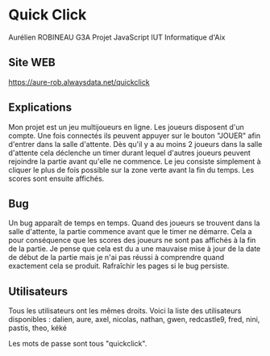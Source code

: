 # Quick Click
Aurélien ROBINEAU G3A
Projet JavaScript
IUT Informatique d'Aix

## Site WEB
https://aure-rob.alwaysdata.net/quickclick

## Explications
Mon projet est un jeu multijoueurs en ligne.
Les joueurs disposent d'un compte. Une fois connectés ils peuvent appuyer sur
le bouton "JOUER" afin d'entrer dans la salle d'attente. Dès qu'il y a au
moins 2 joueurs dans la salle d'attente cela déclenche un timer durant lequel
d'autres joueurs peuvent rejoindre la partie avant qu'elle ne commence.
Le jeu consiste simplement à cliquer le plus de fois possible sur la zone
verte avant la fin du temps.
Les scores sont ensuite affichés.

## Bug
Un bug apparaît de temps en temps. Quand des joueurs se trouvent dans la salle
d'attente, la partie commence avant que le timer ne démarre. Cela a pour
conséquence que les scores des joueurs ne sont pas affichés à la fin de la
partie.
Je pense que cela est du a une mauvaise mise à jour de la date de début de la
partie mais je n'ai pas réussi à comprendre quand exactement cela se produit.
Rafraîchir les pages si le bug persiste.

## Utilisateurs
Tous les utilisateurs ont les mêmes droits.
Voici la liste des utilisateurs disponibles :
dalien, aure, axel, nicolas, nathan, gwen, redcastle9, fred, nini, pastis, theo, kéké

Les mots de passe sont tous "quickclick".
